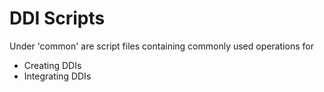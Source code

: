 # DDI Scripts

Under 'common' are script files containing commonly used operations for
  - Creating DDIs
  - Integrating DDIs
